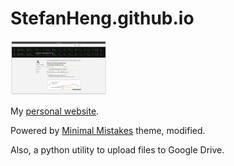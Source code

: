 # StefanHeng.github.io

<img
  src="https://raw.githubusercontent.com/StefanHeng/StefanHeng.github.io/master/assets/demo/demo%2C%2009.08.21.png"
  style="zoom:15%;" />

My [personal website](https://stefanheng.github.io).

Powered by [Minimal Mistakes](https://mademistakes.com/work/minimal-mistakes-jekyll-theme/) theme, modified.

Also, a python utility to upload files to Google Drive.

